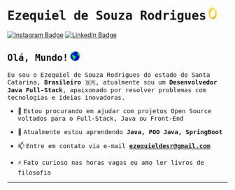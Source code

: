 # <samp>Ezequiel de Souza Rodrigues</samp><img src="https://github.com/ezequieldesr/ezequieldesr/blob/main/.github/Sonic%20The%20Hedgehog%20Spinning%20Sticker%20by%20Willem%20Dafriend%20-%20Find%20%26%20Share%20on%20GIPHY.gif" width="30px" height="30px">

[![Instagram Badge](https://img.shields.io/badge/Instagram-%23E4405F.svg?&style=flat-square&logo=instagram&logoColor=white&color=071A2C&link=https://www.instagram.com/mupezzuol)](https://www.instagram.com/ezequiel_sr_)
[![LinkedIn Badge](https://img.shields.io/badge/LinkedIn-%23E4405F.svg?&style=flat-square&logo=linkedin&logoColor=white&color=071A2C&link=https://www.linkedin.com/in/mupezzuol/)](https://www.linkedin.com/in/ezequieldesr/)

## <samp>Olá, Mundo!</samp> <img src="https://github.com/ezequieldesr/ezequieldesr/blob/main/.github/earth.gif" width="22px" height="22px">

<samp>Eu sou o Ezequiel de Souza Rodrigues do estado de Santa Catarina, __Brasileiro__ 🇧🇷, atualmente sou um __Desenvolvedor Java Full-Stack__, apaixonado por resolver problemas com tecnologias e ideias inovadoras.


- 🤝 <samp>Estou procurando em ajudar com projetos Open Source voltados para o Full-Stack, Java ou Front-End </samp>
- 🌱 <samp> Atualmente estou aprendendo **Java, POO Java, SpringBoot** </samp>
- 📫 <samp> Entre em contato via e-mail **ezequieldesr@gmail.com** </samp>

- ⚡ <samp> Fato curioso nas horas vagas eu amo ler livros de filosofia </samp>


---
